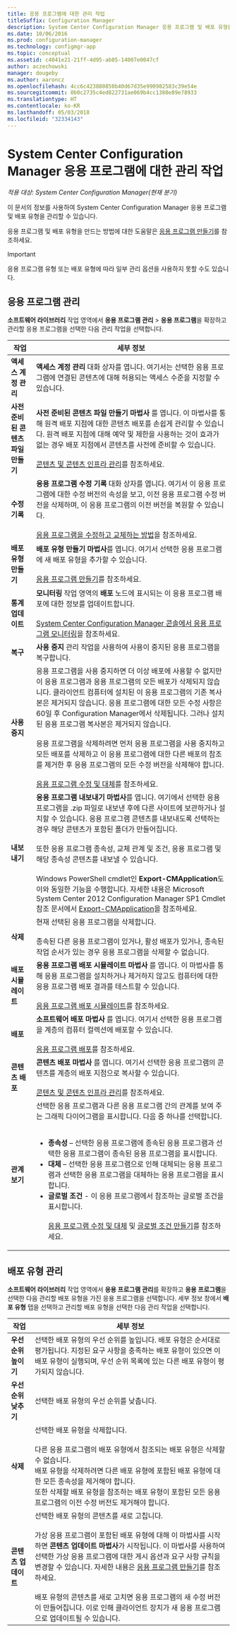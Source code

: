 ```yaml
---
title: 응용 프로그램에 대한 관리 작업
titleSuffix: Configuration Manager
description: System Center Configuration Manager 응용 프로그램 및 배포 유형을 관리합니다.
ms.date: 10/06/2016
ms.prod: configuration-manager
ms.technology: configmgr-app
ms.topic: conceptual
ms.assetid: c4041e21-21ff-4d95-ab05-14007e0047cf
author: aczechowski
manager: dougeby
ms.author: aaroncz
ms.openlocfilehash: 4cc6c423880850b40d67d35e990982583c39e54e
ms.sourcegitcommit: 0b0c2735c4ed822731ae069b4cc1380e89e78933
ms.translationtype: HT
ms.contentlocale: ko-KR
ms.lasthandoff: 05/03/2018
ms.locfileid: "32334143"
---
```

# <a name="management-tasks-for-system-center-configuration-manager-applications"></a>System Center Configuration Manager 응용 프로그램에 대한 관리 작업

*적용 대상: System Center Configuration Manager(현재 분기)*

이 문서의 정보를 사용하여 System Center Configuration Manager 응용 프로그램 및 배포 유형을 관리할 수 있습니다.  

응용 프로그램 및 배포 유형을 만드는 방법에 대한 도움말은 [응용 프로그램 만들기](../../apps/deploy-use/create-applications.md)를 참조하세요.  

> [!IMPORTANT]  
>  응용 프로그램 유형 또는 배포 유형에 따라 일부 관리 옵션을 사용하지 못할 수도 있습니다.  

##  <a name="manage-applications"></a>응용 프로그램 관리  
 **소프트웨어 라이브러리** 작업 영역에서 **응용 프로그램 관리** > **응용 프로그램**을 확장하고 관리할 응용 프로그램을 선택한 다음 관리 작업을 선택합니다.  

|작업|세부 정보|  
|----------|-------------|  
|**액세스 계정 관리**|**액세스 계정 관리** 대화 상자를 엽니다. 여기서는 선택한 응용 프로그램에 연결된 콘텐츠에 대해 허용되는 액세스 수준을 지정할 수 있습니다.|  
|**사전 준비된 콘텐츠 파일 만들기**|**사전 준비된 콘텐츠 파일 만들기 마법사** 를 엽니다. 이 마법사를 통해 원격 배포 지점에 대한 콘텐츠 배포를 손쉽게 관리할 수 있습니다. 원격 배포 지점에 대해 예약 및 제한을 사용하는 것이 효과가 없는 경우 배포 지점에서 콘텐츠를 사전에 준비할 수 있습니다.<br /><br /> [콘텐츠 및 콘텐츠 인프라 관리](../../core/servers/deploy/configure/manage-content-and-content-infrastructure.md)를 참조하세요.|  
|**수정 기록**|**응용 프로그램 수정 기록** 대화 상자를 엽니다. 여기서 이 응용 프로그램에 대한 수정 버전의 속성을 보고, 이전 응용 프로그램 수정 버전을 삭제하며, 이 응용 프로그램의 이전 버전을 복원할 수 있습니다.<br /><br /> [응용 프로그램을 수정하고 교체하는 방법](../../apps/deploy-use/revise-and-supersede-applications.md)을 참조하세요.|  
|**배포 유형 만들기**|**배포 유형 만들기 마법사**를 엽니다. 여기서 선택한 응용 프로그램에 새 배포 유형을 추가할 수 있습니다.<br /><br /> [응용 프로그램 만들기](../../apps/deploy-use/create-applications.md)를 참조하세요.|  
|**통계 업데이트**|**모니터링** 작업 영역의 **배포** 노드에 표시되는 이 응용 프로그램 배포에 대한 정보를 업데이트합니다.<br /><br /> [System Center Configuration Manager 콘솔에서 응용 프로그램 모니터링](../../apps/deploy-use/monitor-applications-from-the-console.md)을 참조하세요.|  
|**복구**|**사용 중지** 관리 작업을 사용하여 사용이 중지된 응용 프로그램을 복구합니다.|  
|**사용 중지**|응용 프로그램을 사용 중지하면 더 이상 배포에 사용할 수 없지만 이 응용 프로그램과 응용 프로그램의 모든 배포가 삭제되지 않습니다. 클라이언트 컴퓨터에 설치된 이 응용 프로그램의 기존 복사본은 제거되지 않습니다. 응용 프로그램에 대한 모든 수정 사항은 60일 후 Configuration Manager에서 삭제됩니다. 그러나 설치된 응용 프로그램 복사본은 제거되지 않습니다.<br /><br /> 응용 프로그램을 삭제하려면 먼저 응용 프로그램을 사용 중지하고 모든 배포를 삭제하고 이 응용 프로그램에 대한 다른 배포의 참조를 제거한 후 응용 프로그램의 모든 수정 버전을 삭제해야 합니다.<br /><br /> [응용 프로그램 수정 및 대체](../../apps/deploy-use/revise-and-supersede-applications.md)를 참조하세요.|  
|**내보내기**|**응용 프로그램 내보내기 마법사**를 엽니다. 여기에서 선택한 응용 프로그램을 .zip 파일로 내보낸 후에 다른 사이트에 보관하거나 설치할 수 있습니다. 응용 프로그램 콘텐츠를 내보내도록 선택하는 경우 해당 콘텐츠가 포함된 폴더가 만들어집니다.<br /><br /> 또한 응용 프로그램 종속성, 교체 관계 및 조건, 응용 프로그램 및 해당 종속성 콘텐츠를 내보낼 수 있습니다.<br /><br /> Windows PowerShell cmdlet인 **Export-CMApplication**도 이와 동일한 기능을 수행합니다. 자세한 내용은 Microsoft System Center 2012 Configuration Manager SP1 Cmdlet 참조 문서에서 [Export-CMApplication](http://go.microsoft.com/fwlink/p/?LinkID=258880)을 참조하세요.|  
|**삭제**|현재 선택된 응용 프로그램을 삭제합니다.<br /><br /> 종속된 다른 응용 프로그램이 있거나, 활성 배포가 있거나, 종속된 작업 순서가 있는 경우 응용 프로그램을 삭제할 수 없습니다.|  
|**배포 시뮬레이트**|**응용 프로그램 배포 시뮬레이트 마법사** 를 엽니다. 이 마법사를 통해 응용 프로그램을 설치하거나 제거하지 않고도 컴퓨터에 대한 응용 프로그램 배포 결과를 테스트할 수 있습니다.<br /><br /> [응용 프로그램 배포 시뮬레이트](../../apps/deploy-use/simulate-application-deployments.md)를 참조하세요.|  
|**배포**|**소프트웨어 배포 마법사** 를 엽니다. 여기서 선택한 응용 프로그램을 계층의 컴퓨터 컬렉션에 배포할 수 있습니다.<br /><br /> [응용 프로그램 배포](../../apps/deploy-use/deploy-applications.md)를 참조하세요.|  
|**콘텐츠 배포**|**콘텐츠 배포 마법사** 를 엽니다. 여기서 선택한 응용 프로그램의 콘텐츠를 계층의 배포 지점으로 복사할 수 있습니다.<br /><br /> [콘텐츠 및 콘텐츠 인프라 관리](../../core/servers/deploy/configure/manage-content-and-content-infrastructure.md)를 참조하세요.|  
|**관계 보기**|선택한 응용 프로그램과 다른 응용 프로그램 간의 관계를 보여 주는 그래픽 다이어그램을 표시합니다. 다음 중 하나를 선택합니다.<br><br><ul><li>**종속성** – 선택한 응용 프로그램에 종속된 응용 프로그램과 선택한 응용 프로그램이 종속된 응용 프로그램을 표시합니다.</li><li>**대체** – 선택한 응용 프로그램으로 인해 대체되는 응용 프로그램과 선택한 응용 프로그램을 대체하는 응용 프로그램을 표시합니다.</li><li>**글로벌 조건** - 이 응용 프로그램에서 참조하는 글로벌 조건을 표시합니다.</li></ol><br /> [응용 프로그램 수정 및 대체](../../apps/deploy-use/revise-and-supersede-applications.md) 및 [글로벌 조건 만들기](../../apps/deploy-use/create-global-conditions.md)를 참조하세요.|  

##  <a name="manage-deployment-types"></a>배포 유형 관리  
 **소프트웨어 라이브러리** 작업 영역에서 **응용 프로그램 관리**를 확장하고 **응용 프로그램**을 선택한 다음 관리할 배포 유형을 가진 응용 프로그램을 선택합니다. 세부 정보 창에서 **배포 유형** 탭을 선택하고 관리할 배포 유형을 선택한 다음 관리 작업을 선택합니다.  

|작업|세부 정보|  
|----------|-------------|  
|**우선 순위 높이기**|선택한 배포 유형의 우선 순위를 높입니다. 배포 유형은 순서대로 평가됩니다. 지정된 요구 사항을 충족하는 배포 유형이 있으면 이 배포 유형이 실행되며, 우선 순위 목록에 있는 다른 배포 유형이 평가되지 않습니다.|  
|**우선순위 낮추기**|선택한 배포 유형의 우선 순위를 낮춥니다.|  
|**삭제**|선택한 배포 유형을 삭제합니다.<br><br>다른 응용 프로그램의 배포 유형에서 참조되는 배포 유형은 삭제할 수 없습니다.<br>배포 유형을 삭제하려면 다른 배포 유형에 포함된 배포 유형에 대한 모든 종속성을 제거해야 합니다.<br>또한 삭제할 배포 유형을 참조하는 배포 유형이 포함된 모든 응용 프로그램의 이전 수정 버전도 제거해야 합니다.|  
|**콘텐츠 업데이트**|선택한 배포 유형의 콘텐츠를 새로 고칩니다.<br /><br /> 가상 응용 프로그램이 포함된 배포 유형에 대해 이 마법사를 시작하면 **콘텐츠 업데이트 마법사**가 시작됩니다. 이 마법사를 사용하여 선택한 가상 응용 프로그램에 대한 게시 옵션과 요구 사항 규칙을 변경할 수 있습니다. 자세한 내용은 [응용 프로그램 만들기](../../apps/deploy-use/create-applications.md)를 참조하세요.<br /><br /> 배포 유형의 콘텐츠를 새로 고치면 응용 프로그램의 새 수정 버전이 만들어집니다. 이로 인해 클라이언트 장치가 새 응용 프로그램으로 업데이트될 수 있습니다.|  
